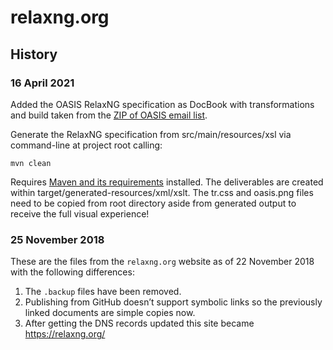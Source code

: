 # relaxng.org

## History

### 16 April 2021

Added the OASIS RelaxNG specification as DocBook with transformations and build taken from the [ZIP of OASIS email list](https://lists.oasis-open.org/archives/relax-ng/200112/msg00002.html. ).

Generate the RelaxNG specification from src/main/resources/xsl via command-line at project root calling:

    mvn clean

Requires [Maven and its requirements](https://maven.apache.org/download.cgi) installed.
The deliverables are created within target/generated-resources/xml/xslt.
The tr.css and oasis.png files need to be copied from root directory aside from generated output to receive the full visual experience!

### 25 November 2018

These are the files from the `relaxng.org` website as of
22 November 2018 with the following differences:

1. The `.backup` files have been removed.
2. Publishing from GitHub doesn’t support symbolic links so
   the previously linked documents are simple copies now.
3. After getting the DNS records updated this site became https://relaxng.org/
